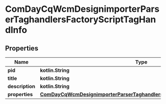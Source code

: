
# ComDayCqWcmDesignimporterParserTaghandlersFactoryScriptTagHandInfo

## Properties
Name | Type | Description | Notes
------------ | ------------- | ------------- | -------------
**pid** | **kotlin.String** |  |  [optional]
**title** | **kotlin.String** |  |  [optional]
**description** | **kotlin.String** |  |  [optional]
**properties** | [**ComDayCqWcmDesignimporterParserTaghandlersFactoryScriptTagHandProperties**](ComDayCqWcmDesignimporterParserTaghandlersFactoryScriptTagHandProperties.md) |  |  [optional]



